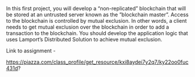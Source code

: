 In this first project, you will develop a “non-replicated” blockchain
that will be stored at an untrusted server known as the ”blockchain master”. Access to the blockchain is controlled by mutual exclusion. In other
words, a client needs to get mutual exclusion over the blockchain in order
to add a transaction to the blockchain. You should develop the application logic that uses Lamport’s Distributed Solution to achieve mutual
exclusion.

Link to assignment - 

https://piazza.com/class_profile/get_resource/kxi8aydei7y2q7/ky22oo0fuc431d?
